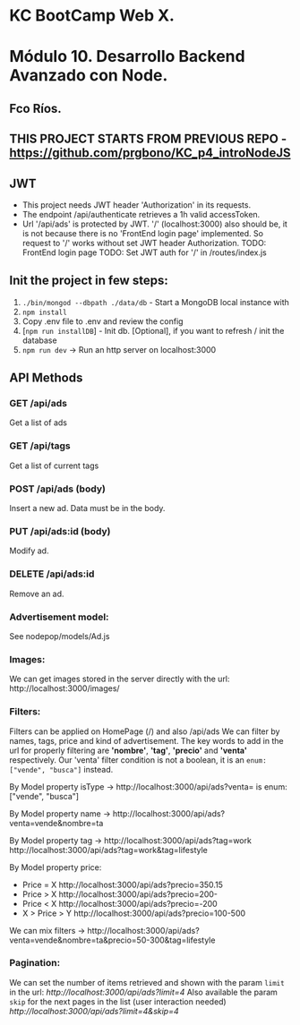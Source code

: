 # KC BootCamp Web X.

# Módulo 10. Desarrollo Backend Avanzado con Node.

## Fco Ríos.

## THIS PROJECT STARTS FROM PREVIOUS REPO -https://github.com/prgbono/KC_p4_introNodeJS

## JWT

- This project needs JWT header 'Authorization' in its requests.
- The endpoint /api/authenticate retrieves a 1h valid accessToken.
- Url '/api/ads' is protected by JWT. '/' (localhost:3000) also should be, it is not because there is no 'FrontEnd login page' implemented. So request to '/' works without set JWT header Authorization.
  TODO: FrontEnd login page
  TODO: Set JWT auth for '/' in /routes/index.js

## Init the project in few steps:

1. `./bin/mongod --dbpath ./data/db` - Start a MongoDB local instance with
2. `npm install`
3. Copy .env file to .env and review the config
4. [`npm run installDB`] - Init db. [Optional], if you want to refresh / init the database
5. `npm run dev` -> Run an http server on localhost:3000

## API Methods

### GET /api/ads

Get a list of ads

### GET /api/tags

Get a list of current tags

### POST /api/ads (body)

Insert a new ad. Data must be in the body.

### PUT /api/ads:id (body)

Modify ad.

### DELETE /api/ads:id

Remove an ad.

### Advertisement model:

See nodepop/models/Ad.js

### Images:

We can get images stored in the server directly with the url:
http://localhost:3000/images/<nombreRecurso>

### Filters:

Filters can be applied on HomePage (/) and also /api/ads
We can filter by names, tags, price and kind of advertisement.
The key words to add in the url for properly filtering are **'nombre'**, **'tag'**, **'precio'** and **'venta'** respectively.
Our 'venta' filter condition is not a boolean, it is an `enum: ["vende", "busca"]` instead.

By Model property isType -> http://localhost:3000/api/ads?venta=<value>
<value> is enum: ["vende", "busca"]

By Model property name -> http://localhost:3000/api/ads?venta=vende&nombre=ta

By Model property tag -> http://localhost:3000/api/ads?tag=work
http://localhost:3000/api/ads?tag=work&tag=lifestyle

By Model property price:

- Price = X http://localhost:3000/api/ads?precio=350.15
- Price > X http://localhost:3000/api/ads?precio=200-
- Price < X http://localhost:3000/api/ads?precio=-200
- X > Price > Y http://localhost:3000/api/ads?precio=100-500

We can mix filters -> http://localhost:3000/api/ads?venta=vende&nombre=ta&precio=50-300&tag=lifestyle

### Pagination:

We can set the number of items retrieved and shown with the param `limit` in the url:
_http://localhost:3000/api/ads?limit=4_
Also available the param `skip` for the next pages in the list (user interaction needed)
_http://localhost:3000/api/ads?limit=4&skip=4_
